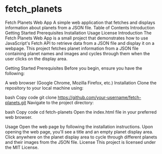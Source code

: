 # fetch_planets
Fetch Planets Web App
A simple web application that fetches and displays information about planets from a JSON file.
Table of Contents
Introduction
Getting Started
Prerequisites
Installation
Usage
License
Introduction
The Fetch Planets Web App is a small project that demonstrates how to use JavaScript's Fetch API to retrieve data from a JSON file and display it on a webpage. This project fetches planet information from a JSON file containing planet names and images and cycles through them when the user clicks on the display area.

Getting Started
Prerequisites
Before you begin, ensure you have the following:

A web browser (Google Chrome, Mozilla Firefox, etc.)
Installation
Clone the repository to your local machine using:

bash
Copy code
git clone https://github.com/your-username/fetch-planets.git
Navigate to the project directory:

bash
Copy code
cd fetch-planets
Open the index.html file in your preferred web browser.

Usage
Open the web page by following the installation instructions.
Upon opening the web page, you'll see a title and an empty planet display area.
Click anywhere on the planet display area to cycle through different planets and their images from the JSON file.
License
This project is licensed under the MIT License.
